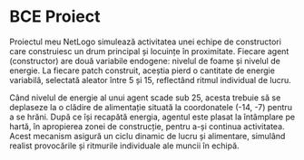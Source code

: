 # BCE Proiect

Proiectul meu NetLogo simulează activitatea unei echipe de constructori care construiesc un drum principal și locuințe în proximitate. Fiecare agent (constructor) are două variabile endogene: nivelul de foame și nivelul de energie. La fiecare patch construit, aceștia pierd o cantitate de energie variabilă, selectată aleator între 5 și 15, reflectând ritmul individual de lucru.

Când nivelul de energie al unui agent scade sub 25, acesta trebuie să se deplaseze la o clădire de alimentație situată la coordonatele (-14, -7) pentru a se hrăni. După ce își recapătă energia, agentul este plasat la întâmplare pe hartă, în apropierea zonei de construcție, pentru a-și continua activitatea. Acest mecanism asigură un ciclu dinamic de lucru și alimentare, simulând realist provocările și ritmurile individuale ale muncii în echipă.
